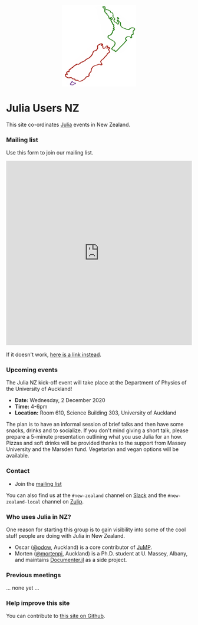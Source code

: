 <p align="center">
    <img src="julia-users-nz-logo.png" alt="logo" width="200px"/>
</p>

# Julia Users NZ

This site co-ordinates [Julia](https://julialang.org) events in New Zealand.

### Mailing list

Use this form to join our mailing list.

<iframe src="https://docs.google.com/forms/d/e/1FAIpQLSe0Ivdjp3OsiIuB2sd4ctd_MhJQjbPZs-pTHiYccXbt4mTuuA/viewform?embedded=true" style="width: 100%;" height="500" frameborder="0" marginheight="0" marginwidth="0">Loading…</iframe>

If it doesn't work, [here is a link instead](https://forms.gle/AHyBWxjDMhNHuc149).

### Upcoming events

The Julia NZ kick-off event will take place at the Department of Physics of the University of Auckland!

- **Date:**     Wednesday, 2 December 2020
- **Time:**     4-6pm
- **Location:** Room 610, Science Building 303, University of Auckland

The plan is to have an informal session of brief talks and then have some snacks, drinks and to socialize. If you don't mind giving a short talk, please prepare a 5-minute presentation outlining what you use Julia for an how.
Pizzas and soft drinks will be provided thanks to the support from Massey University and the Marsden fund. Vegetarian and vegan options will be available.

### Contact

- Join the [mailing list](https://forms.gle/AHyBWxjDMhNHuc149)

You can also find us at the `#new-zealand` channel on [Slack](http://julialang.slack.com)
and the `#new-zealand-local` channel on [Zulip](https://julialang.zulipchat.com/#narrow/stream/263467-new-zealand-local).

### Who uses Julia in NZ?

One reason for starting this group is to gain visibility into some of the cool
stuff people are doing with Julia in New Zealand.

- Oscar ([@odow](https://github.com/odow), Auckland) is a core contributor of
    [JuMP](https://jump.dev).
- Morten ([@mortenpi](https://github.com/mortenpi), Auckland) is a Ph.D. student
    at U. Massey, Albany, and maintains [Documenter.jl](https://github.com/JuliaDocs/Documenter.jl)
    as a side project.

### Previous meetings

... none yet ...

### Help improve this site

You can contribute to [this site on Github](https://github.com/julia-users-nz/julia-users-nz.github.io).
